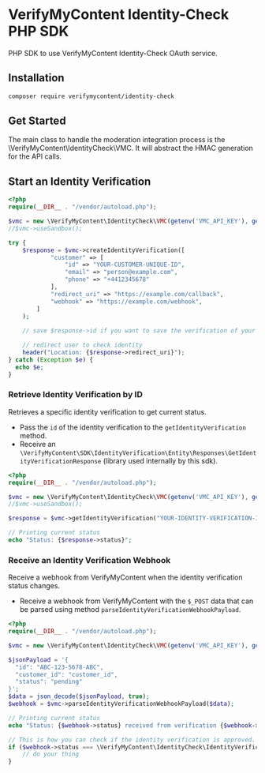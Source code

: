 # VerifyMyContent Identity-Check PHP SDK

PHP SDK to use VerifyMyContent Identity-Check OAuth service. 

## Installation

```bash
composer require verifymycontent/identity-check
```

## Get Started

The main class to handle the moderation integration process is the \VerifyMyContent\IdentityCheck\VMC. It will abstract the HMAC generation for the API calls.

## Start an Identity Verification
```php
<?php
require(__DIR__ . "/vendor/autoload.php");

$vmc = new \VerifyMyContent\IdentityCheck\VMC(getenv('VMC_API_KEY'), getenv('VMC_API_SECRET'));
//$vmc->useSandbox();

try {
    $response = $vmc->createIdentityVerification([
            "customer" => [
                "id" => "YOUR-CUSTOMER-UNIQUE-ID",
                "email" => "person@example.com",
                "phone" => "+4412345678"
            ],
            "redirect_uri" => "https://example.com/callback",
            "webhook" => "https://example.com/webhook",
        ]
    );
    
    // save $response->id if you want to save the verification of your customer

    // redirect user to check identity
    header("Location: {$response->redirect_uri}");
} catch (Exception $e) {
  echo $e;
}
```

### Retrieve Identity Verification by ID

Retrieves a specific identity verification to get current status.

- Pass the `id` of the identity verification to the `getIdentityVerification` method.
- Receive an `\VerifyMyContent\SDK\IdentityVerification\Entity\Responses\GetIdentityVerificationResponse` (library used internally by this sdk).


```php
<?php
require(__DIR__ . "/vendor/autoload.php");

$vmc = new \VerifyMyContent\IdentityCheck\VMC(getenv('VMC_API_KEY'), getenv('VMC_API_SECRET'));
//$vmc->useSandbox();

$response = $vmc->getIdentityVerification("YOUR-IDENTITY-VERIFICATION-ID");

// Printing current status
echo "Status: {$response->status}";
```

### Receive an Identity Verification Webhook

Receive a webhook from VerifyMyContent when the identity verification status changes.

- Receive a webhook from VerifyMyContent with the `$_POST` data that can be parsed using method `parseIdentityVerificationWebhookPayload`.

```php
<?php
require(__DIR__ . "/vendor/autoload.php");

$vmc = new \VerifyMyContent\IdentityCheck\VMC(getenv('VMC_API_KEY'), getenv('VMC_API_SECRET'));

$jsonPayload = '{
  "id": "ABC-123-5678-ABC",
  "customer_id": "customer_id",
  "status": "pending"
}';
$data = json_decode($jsonPayload, true);
$webhook = $vmc->parseIdentityVerificationWebhookPayload($data);

// Printing current status
echo "Status: {$webhook->status} received from verification {$webhook->id}";

// This is how you can check if the identity verification is approved.
if ($webhook->status === \VerifyMyContent\IdentityCheck\IdentityVerificationStatus::APPROVED) {
    // do your thing
}
```